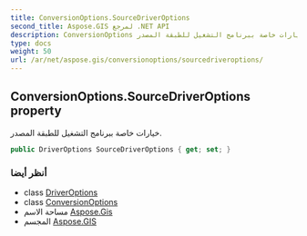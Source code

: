 ```yaml
---
title: ConversionOptions.SourceDriverOptions
second_title: Aspose.GIS لمرجع .NET API
description: ConversionOptions ملكية. خيارات خاصة ببرنامج التشغيل للطبقة المصدر.
type: docs
weight: 50
url: /ar/net/aspose.gis/conversionoptions/sourcedriveroptions/
---
```

## ConversionOptions.SourceDriverOptions property

خيارات خاصة ببرنامج التشغيل للطبقة المصدر.

```csharp
public DriverOptions SourceDriverOptions { get; set; }
```

### أنظر أيضا

* class [DriverOptions](../../driveroptions/)
* class [ConversionOptions](../)
* مساحة الاسم [Aspose.Gis](../../conversionoptions/)
* المجسم [Aspose.GIS](../../../)


